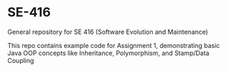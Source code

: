 # SE-416
General repository for SE 416 (Software Evolution and Maintenance)

This repo contains example code for Assignment 1, demonstrating basic Java OOP concepts like Inheritance, Polymorphism, and Stamp/Data Coupling
